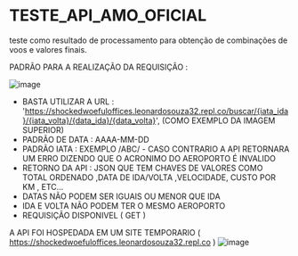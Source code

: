 # TESTE_API_AMO_OFICIAL
teste como resultado de processamento para obtenção de combinações de voos e valores finais.

PADRÃO PARA A REALIZAÇÃO DA REQUISIÇÃO :

![image](https://user-images.githubusercontent.com/85443836/149560212-e17c9cd7-02b5-4ca4-a1c3-6ea898552b35.png)


* BASTA UTILIZAR A URL : 'https://shockedwoefuloffices.leonardosouza32.repl.co/buscar/{iata_ida}/{iata_volta}/{data_ida}/{data_volta}', (COMO EXEMPLO DA IMAGEM SUPERIOR)
* PADRÃO DE DATA : AAAA-MM-DD
* PADRÃO IATA : EXEMPLO /ABC/ - CASO CONTRARIO A API RETORNARA UM ERRO DIZENDO QUE O ACRONIMO DO AEROPORTO É INVALIDO
* RETORNO DA API : JSON QUE TEM CHAVES DE VALORES COMO TOTAL ORDENADO ,DATA DE IDA/VOLTA ,VELOCIDADE, CUSTO POR KM , ETC...
* DATAS NÃO PODEM SER IGUAIS OU MENOR QUE IDA
* IDA E VOLTA NÃO PODEM TER O MESMO AEROPORTO
* REQUISIÇÃO DISPONIVEL ( GET )

A API FOI HOSPEDADA EM UM SITE TEMPORARIO ( https://shockedwoefuloffices.leonardosouza32.repl.co )
![image](https://user-images.githubusercontent.com/85443836/149559970-e95e43c6-994c-4088-b017-ed0625af50a8.png)

